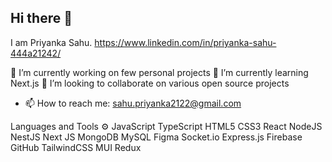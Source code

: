 ## Hi there 👋
I am Priyanka Sahu.
https://www.linkedin.com/in/priyanka-sahu-444a21242/

🔭 I’m currently working on few personal projects
🌱 I’m currently learning Next.js
👯 I’m looking to collaborate on various open source projects
- 📫 How to reach me: sahu.priyanka2122@gmail.com


Languages and Tools ⚙️
JavaScript TypeScript HTML5 CSS3 React NodeJS NestJS Next JS MongoDB MySQL Figma Socket.io Express.js Firebase GitHub TailwindCSS MUI Redux

